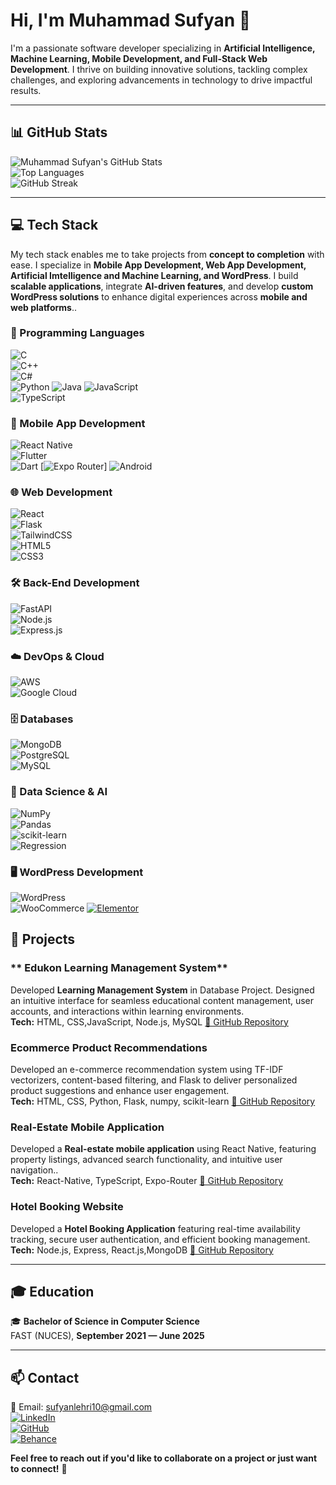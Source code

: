 # Hi, I'm Muhammad Sufyan 👋  
I'm a passionate software developer specializing in **Artificial Intelligence, Machine Learning, Mobile Development, and Full-Stack Web Development**. I thrive on building innovative solutions, tackling complex challenges, and exploring advancements in technology to drive impactful results.

---

## 📊 GitHub Stats  
![Muhammad Sufyan's GitHub Stats](https://github-readme-stats.vercel.app/api?username=sufyan20033&show_icons=true&theme=radical)  
![Top Languages](https://github-readme-stats.vercel.app/api/top-langs/?username=sufyan20033&layout=compact&theme=radical)  
![GitHub Streak](https://github-readme-streak-stats.herokuapp.com/?user=sufyan20033&theme=radical)  

---

## 💻 Tech Stack  
My tech stack enables me to take projects from **concept to completion** with ease. I specialize in **Mobile App Development, Web App Development, Artificial Imtelligence and Machine Learning, and WordPress**. I build **scalable applications**, integrate **AI-driven features**, and develop **custom WordPress solutions** to enhance digital experiences across **mobile and web platforms**..

### 🚀 Programming Languages  
![C](https://img.shields.io/badge/C-A8B9CC?style=flat&logo=c&logoColor=white)  
![C++](https://img.shields.io/badge/C++-00599C?style=flat&logo=c%2B%2B&logoColor=white)  
![C#](https://img.shields.io/badge/C%23-239120?style=flat&logo=c-sharp&logoColor=white)  
![Python](https://img.shields.io/badge/Python-3776AB?style=flat&logo=python&logoColor=white) 
![Java](https://img.shields.io/badge/Java-ED8B00?style=flat&logo=openjdk&logoColor=white) 
![JavaScript](https://img.shields.io/badge/JavaScript-F7DF1E?style=flat&logo=javascript&logoColor=black)  
![TypeScript](https://img.shields.io/badge/TypeScript-3178C6?style=flat&logo=typescript&logoColor=white)  

### 📱 Mobile App Development  
![React Native](https://img.shields.io/badge/React_Native-20232A?style=flat&logo=react)  
![Flutter](https://img.shields.io/badge/Flutter-02569B?style=flat&logo=flutter)  
![Dart](https://img.shields.io/badge/Dart-0175C2?style=flat&logo=dart&logoColor=white) 
[![Expo Router](https://img.shields.io/badge/Expo_Router-000000?style=flat&logo=expo&logoColor=white)]
![Android](https://img.shields.io/badge/Android-3DDC84?style=flat&logo=android)  

### 🌐 Web Development   
![React](https://img.shields.io/badge/React-20232A?style=flat&logo=react)  
![Flask](https://img.shields.io/badge/Flask-000000?style=flat&logo=flask&logoColor=white)  
![TailwindCSS](https://img.shields.io/badge/TailwindCSS-38B2AC?style=flat&logo=tailwind-css)  
![HTML5](https://img.shields.io/badge/HTML5-E34F26?style=flat&logo=html5&logoColor=white)  
![CSS3](https://img.shields.io/badge/CSS3-1572B6?style=flat&logo=css3&logoColor=white)


### 🛠️ Back-End Development  
![FastAPI](https://img.shields.io/badge/FastAPI-009688?style=flat&logo=fastapi&logoColor=white)  
![Node.js](https://img.shields.io/badge/Node.js-339933?style=flat&logo=node.js&logoColor=white)  
![Express.js](https://img.shields.io/badge/Express.js-000000?style=flat&logo=express)
 

### ☁️ DevOps & Cloud  
![AWS](https://img.shields.io/badge/AWS-232F3E?style=flat&logo=amazon-aws)  
![Google Cloud](https://img.shields.io/badge/GoogleCloud-4285F4?style=flat&logo=google-cloud&logoColor=white)

### 🗄️ Databases  
![MongoDB](https://img.shields.io/badge/MongoDB-47A248?style=flat&logo=mongodb&logoColor=white)  
![PostgreSQL](https://img.shields.io/badge/PostgreSQL-336791?style=flat&logo=postgresql&logoColor=white)  
![MySQL](https://img.shields.io/badge/MySQL-4479A1?style=flat&logo=mysql&logoColor=white)  

### 🤖 Data Science & AI  
![NumPy](https://img.shields.io/badge/NumPy-013243?style=flat&logo=numpy&logoColor=white)  
![Pandas](https://img.shields.io/badge/Pandas-150458?style=flat&logo=pandas&logoColor=white)  
![scikit-learn](https://img.shields.io/badge/scikit--learn-F7931E?style=flat&logo=scikit-learn&logoColor=white)  
![Regression](https://img.shields.io/badge/Regression-4CAF50?style=flat)

### 🖥️ WordPress Development  
![WordPress](https://img.shields.io/badge/WordPress-21759B?style=flat&logo=wordpress&logoColor=white)  
![WooCommerce](https://img.shields.io/badge/WooCommerce-96588A?style=flat&logo=woocommerce)
[![Elementor](https://img.shields.io/badge/Elementor-92003B?style=flat&logo=elementor&logoColor=white)](https://elementor.com)

## 🚀 Projects  
### ** Edukon Learning Management System**  
Developed **Learning Management System** in Database Project. Designed an intuitive interface
for seamless educational content management, user accounts,
and interactions within learning environments.  
**Tech:** HTML, CSS,JavaScript, Node.js, MySQL
[🔗 GitHub Repository]([#](https://github.com/sufyan20033/LMS-Project.git))

### **Ecommerce Product Recommendations**  
Developed an e-commerce recommendation system using TF-IDF vectorizers, content-based filtering, and Flask to deliver
personalized product suggestions and enhance user
engagement.  
**Tech:** HTML, CSS, Python, Flask, numpy, scikit-learn
[🔗 GitHub Repository]([#](https://github.com/sufyan20033/Ecommerce-Recommendation-Project.git))

### **Real-Estate Mobile Application**  
Developed a **Real-estate mobile application** using React Native, featuring property listings, advanced search functionality, and intuitive user navigation..  
**Tech:** React-Native, TypeScript, Expo-Router
[🔗 GitHub Repository]([#](https://github.com/sufyan20033/React-Native-Estate.git))

### **Hotel Booking Website**  
Developed a **Hotel Booking  Application**  featuring real-time availability tracking, secure user authentication, and efficient
booking management.  
**Tech:** Node.js, Express, React.js,MongoDB
[🔗 GitHub Repository]([#](https://github.com/sufyan20033/MERN-Booking-App.git))

---

## 🎓 Education  
🎓 **Bachelor of Science in Computer Science**  
FAST (NUCES), **September 2021 — June 2025**

---

## 📫 Contact  
📧 Email: [sufyanlehri10@gmail.com](mailto:sufyanlehri10@gmail.com)  
[![LinkedIn](https://img.shields.io/badge/LinkedIn-0077B5?style=flat&logo=linkedin)]([https://www.linkedin.com/in/sufyan-abdul-rasheed-551a28210/])  
[![GitHub](https://img.shields.io/badge/GitHub-181717?style=flat&logo=github)](https://github.com/sufyan20033)  
[![Behance](https://img.shields.io/badge/Behance-1769FF?style=flat&logo=behance&logoColor=white)](https://www.behance.net/sufyanabdulr)

**Feel free to reach out if you'd like to collaborate on a project or just want to connect!** 🚀  

